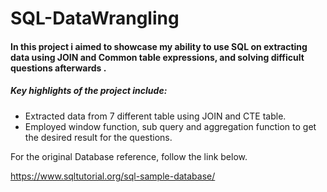# SQL-DataWrangling

#### In this project i aimed to showcase my ability to use SQL on extracting data using JOIN and Common table expressions, and solving difficult questions afterwards . 

##### Key highlights of the project include:
- Extracted data from 7 different table using JOIN and CTE table. 
- Employed window function, sub query and aggregation function to get the desired result for the questions. 





For the original Database reference, follow the link below. 

https://www.sqltutorial.org/sql-sample-database/
